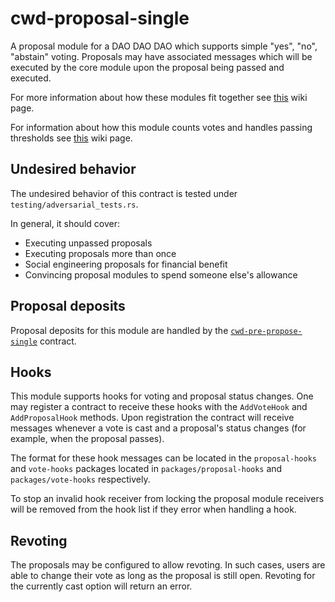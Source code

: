 # cwd-proposal-single

A proposal module for a DAO DAO DAO which supports simple "yes", "no",
"abstain" voting. Proposals may have associated messages which will be
executed by the core module upon the proposal being passed and
executed.

For more information about how these modules fit together see
[this](https://github.com/DA0-DA0/dao-contracts/wiki/DAO-DAO-v1-Contracts-Design)
wiki page.

For information about how this module counts votes and handles passing
thresholds see
[this](https://github.com/DA0-DA0/dao-contracts/wiki/A-brief-overview-of-DAO-DAO-voting#proposal-status)
wiki page.

## Undesired behavior

The undesired behavior of this contract is tested under `testing/adversarial_tests.rs`.

In general, it should cover:
- Executing unpassed proposals
- Executing proposals more than once
- Social engineering proposals for financial benefit
- Convincing proposal modules to spend someone else's allowance

## Proposal deposits

Proposal deposits for this module are handled by the
[`cwd-pre-propose-single`](../../pre-propose/cwd-pre-propose-single)
contract.

## Hooks

This module supports hooks for voting and proposal status changes. One
may register a contract to receive these hooks with the `AddVoteHook`
and `AddProposalHook` methods. Upon registration the contract will
receive messages whenever a vote is cast and a proposal's status
changes (for example, when the proposal passes).

The format for these hook messages can be located in the
`proposal-hooks` and `vote-hooks` packages located in
`packages/proposal-hooks` and `packages/vote-hooks` respectively.

To stop an invalid hook receiver from locking the proposal module
receivers will be removed from the hook list if they error when
handling a hook.

## Revoting

The proposals may be configured to allow revoting.
In such cases, users are able to change their vote as long as the proposal is still open.
Revoting for the currently cast option will return an error.
